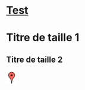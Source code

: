 [Test](http://jonathanrandet.com/)
=========================================================
Titre de taille 1
===========================
Titre de taille 2
---------------------------
![Texte alternatif](marqueur.png "Le marqueur test !")


